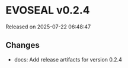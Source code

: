 # EVOSEAL v0.2.4
Released on 2025-07-22 06:48:47

## Changes
- docs: Add release artifacts for version 0.2.4